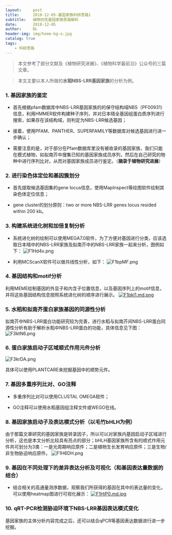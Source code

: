 ```yaml
---
layout:     post
title:      2018-12-05-基因家族科研思路1
subtitle:   植物抗性基因家族思路解析
date:       2018-12-05
author:     DL
header-img: img/home-bg-o.jpg
catalog: true
tags:
    - 科研思路
---
```

> 本文参考了部分文献及《植物研究进展》、《植物科学最前沿》公众号的三篇文章。

> 本文主要以本人所做的**水稻NBS-LRR基因家族**的分析为例。

### 1. 基因家族的鉴定

- 首先根据pfam数据库中NBS-LRR基因家族的的保守结构域NBS（PF00931）信息，利用HMMER软件构建种子序列，并对日本晴全基因组蛋白质序列进行搜索，如果存在该结构域，则判定为NBS-LRR候选基因；

- 接着，使用PFAM、PANTHER、SUPERFAMILY等数据库对候选基因进行进一步确认；

- 需要注意的是，对于部分在Pfam数据库里没有被收录的基因家族，我们只能在模式植物，如拟南芥中搜集已知的基因家族成员序列，然后在自己研究的物种中进行序列比对，从而对基因家族成员进行鉴定。（**摘录于植物研究进展**）

### 2. 进行染色体定位和基因簇划分

- 首先提取候选基因集的gene locus信息，使用MapInspect等绘图软件绘制其染色体定位信息；

- gene cluster的划分原则：two or more NBS-LRR genes locus resided within 200 kb。

### 3. 构建系统进化树和加倍复制分析

- 系统进化树的绘制可以使用MEGA7.0软件，为了方便对基因进行分类，应该选取日本晴中的NBS-LRR家族及拟南芥中的NBS-LRR家族一起来分析，图例如下：
![F1Hd4x.png](https://s1.ax1x.com/2018/12/07/F1Hd4x.png)

- 利用MCScanX软件可以做共线性分析，如下：
![F1bpMF.png](https://s1.ax1x.com/2018/12/07/F1bpMF.png)

### 4. 基因结构和motif分析

利用MEME绘制基因的外显子和内含子位置信息，以及基因序列上的motif信息，并将这些基因结构信息按照系统进化树的顺序进行展示。
[![F1bkI1.md.png](https://s1.ax1x.com/2018/12/07/F1bkI1.md.png)](https://imgchr.com/i/F1bkI1)

### 5. 水稻和拟南芥蛋白家族基因的同源性分析

拟南芥中NBS-LRR蛋白功能研究较为完善，进行水稻与拟南芥间NBS-LRR蛋白同源性分析有助于解析水稻中NBS-LRR蛋白的功能，具体信息见下图：
![F3ktN6.png](https://s1.ax1x.com/2018/12/07/F3ktN6.png)

### 6. 蛋白家族启动子区域顺式作用元件分析
![F3krDA.png](https://s1.ax1x.com/2018/12/07/F3krDA.png)

具体可以使用PLANTCARE来挖掘基因中的顺势元件。

### 7. 基因多重序列比对、GO注释

- 多重序列比对可以使用CLUSTAL OMEGA软件；

- GO注释可以使用水稻基因组注释文件或WEGO在线。

### 8. 基因家族启动子及表达模式分析（以毛竹bHLH为例）

由于那篇文章研究的基因家族是转录因子，所以可以对家族内基因启动子区域进行分析，这也是本文分析比较具有亮点的部分；bHLH基因家族所含有的顺式作用元件共可划分为3类：一是光周期响应原件；二是植物生长发育响应原件；三是生物/非生物胁迫响应原件。
![F1H6DH.png](https://s1.ax1x.com/2018/12/07/F1H6DH.png)

### 9. 基因在不同处理下的差异表达分析及可视化（和基因表达量数据的结合）

- 结合相关的高通量测序数据，观察我们所获得的基因在其中的表达量的变化，可以使用heatmap图进行可视化展示：
[![F1HjP0.md.jpg](https://s1.ax1x.com/2018/12/07/F1HjP0.md.jpg)](https://imgchr.com/i/F1HjP0) 

### 10. qRT-PCR检测胁迫环境下NBS-LRR基因表达模式变化

基因家族的主体分析内容完成之后，还可以结合qPCR等基因表达数据进行进一步挖掘。
